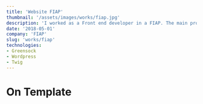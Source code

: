 ```yaml
---
title: 'Website FIAP'
thumbnail: '/assets/images/works/fiap.jpg'
description: 'I worked as a Front end developer in a FIAP. The main project was to implement a redesign of site with a more 2 devs.'
date: '2018-05-01'
company: 'FIAP'
slug: 'works/fiap'
technologies:
- Greensock
- Wordpress
- Twig
---
```


# On Template